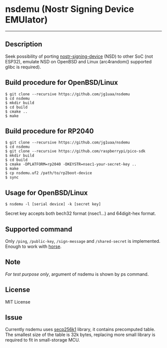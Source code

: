 # nsdemu (Nostr Signing Device EMUlator)

---
## Description

Seek possibility of porting [nostr-signing-device](https://github.com/lnbits/nostr-signing-device) (NSD) to other SoC (not ESP32), emulate NSD on OpenBSD and Linux (arc4random() supported glibc is required).

## Build procedure for OpenBSD/Linux

```
$ git clone --recursive https://github.com/jg1uaa/nsdemu
$ cd nsdemu
$ mkdir build
$ cd build
$ cmake ..
$ make
```

## Build procedure for RP2040

```
$ git clone --recursive https://github.com/jg1uaa/nsdemu
$ cd nsdemu
$ git clone --recursive https://github.com/raspberrypi/pico-sdk
$ mkdir build
$ cd build
$ cmake -DPLATFORM=rp2040 -DKEYSTR=nsec1-your-secret-key ..
$ make
$ cp nsdemu.uf2 /path/to/rp2boot-device
$ sync
```

## Usage for OpenBSD/Linux

```
$ nsdemu -l [serial device] -k [secret key]
```

Secret key accepts both bech32 format (nsec1...) and 64digit-hex format.

## Supported command

Only `/ping`, `/public-key`, `/sign-message` and `/shared-secret` is implemented. Enough to work with [horse](https://github.com/fiatjaf/horse).

## Note

*For test purpose only*, argument of nsdemu is shown by ps command.

## License

MIT License

## Issue

Currently nsdemu uses [secp256k1](https://github.com/bitcoin-core/secp256k1) library, it contains precomputed table. The smallest size of the table is 32k bytes, replacing more small library is required to fit in small-storage MCU.

